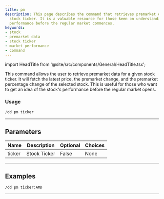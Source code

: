 ```yaml
---
title: pm
description: This page describes the command that retrieves premarket data for a given
  stock ticker. It is a valuable resource for those keen on understanding a stock's
  performance before the regular market commences.
keywords:
- stock
- premarket data
- stock ticker
- market performance
- command
---
```


import HeadTitle from '@site/src/components/General/HeadTitle.tsx';

<HeadTitle title="duedilligence: pm - Discord Reference | OpenBB Bot Docs" />

This command allows the user to retrieve premarket data for a given stock ticker. It will fetch the latest price, the premarket change, and the premarket percentage change of the selected stock. This is useful for those who want to get an idea of the stock's performance before the regular market opens.

### Usage

```python wordwrap
/dd pm ticker
```

---

## Parameters

| Name | Description | Optional | Choices |
| ---- | ----------- | -------- | ------- |
| ticker | Stock Ticker | False | None |


---

## Examples

```
/dd pm ticker:AMD
```
---
